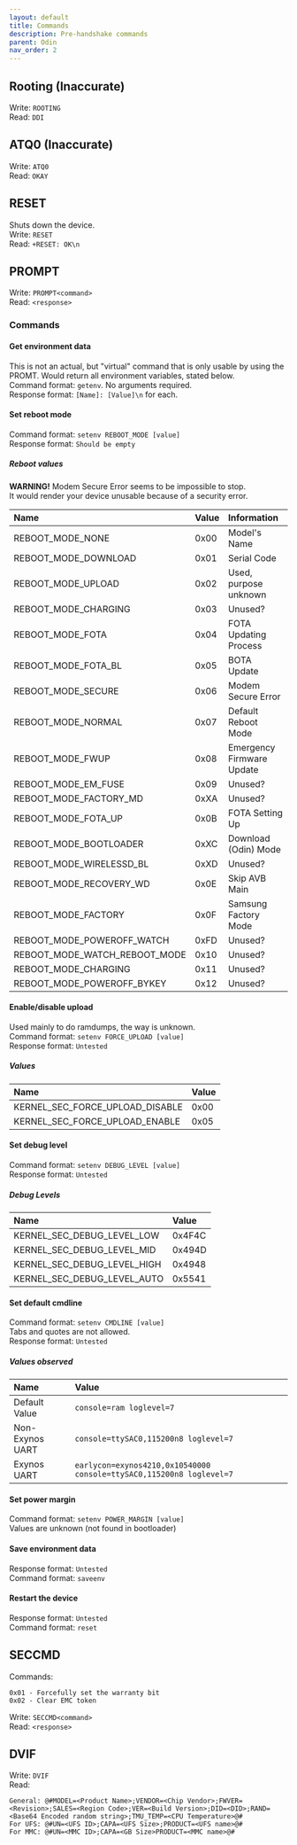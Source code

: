 ```yaml
---
layout: default
title: Commands
description: Pre-handshake commands
parent: Odin
nav_order: 2
---
```


## Rooting **(Inaccurate)**
Write: `ROOTING` \
Read: `DDI`

## ATQ0 **(Inaccurate)**
Write: `ATQ0` \
Read: `OKAY`

## RESET
Shuts down the device. \
Write: `RESET` \
Read: `+RESET: OK\n`

## PROMPT
Write: `PROMPT<command>` \
Read: `<response>`

### Commands
#### Get environment data
This is not an actual, but "virtual" command that is only usable by using the PROMT.
Would return all environment variables, stated below. \
Command format: `getenv`. No arguments required. \
Response format: `[Name]: [Value]\n` for each.
#### Set reboot mode
Command format: `setenv REBOOT_MODE [value]` \
Response format: `Should be empty`
##### Reboot values
**WARNING!** Modem Secure Error seems to be impossible to stop. \
It would render your device unusable because of a security error.

| Name                          | Value | Information               |
|:------------------------------|:------|:--------------------------|
| REBOOT_MODE_NONE              | 0x00  | Model's Name              |
| REBOOT_MODE_DOWNLOAD          | 0x01  | Serial Code               |
| REBOOT_MODE_UPLOAD            | 0x02  | Used, purpose unknown     |
| REBOOT_MODE_CHARGING          | 0x03  | Unused?                   |
| REBOOT_MODE_FOTA              | 0x04  | FOTA Updating Process     |
| REBOOT_MODE_FOTA_BL           | 0x05  | BOTA Update               |
| REBOOT_MODE_SECURE            | 0x06  | Modem Secure Error        |
| REBOOT_MODE_NORMAL            | 0x07  | Default Reboot Mode       |
| REBOOT_MODE_FWUP              | 0x08  | Emergency Firmware Update |
| REBOOT_MODE_EM_FUSE           | 0x09  | Unused?                   |
| REBOOT_MODE_FACTORY_MD        | 0xXA  | Unused?                   |
| REBOOT_MODE_FOTA_UP           | 0x0B  | FOTA Setting Up           |
| REBOOT_MODE_BOOTLOADER        | 0xXC  | Download (Odin) Mode      |
| REBOOT_MODE_WIRELESSD_BL      | 0xXD  | Unused?                   |
| REBOOT_MODE_RECOVERY_WD       | 0x0E  | Skip AVB Main             |
| REBOOT_MODE_FACTORY           | 0x0F  | Samsung Factory Mode      |
| REBOOT_MODE_POWEROFF_WATCH    | 0xFD  | Unused?                   |
| REBOOT_MODE_WATCH_REBOOT_MODE | 0x10  | Unused?                   |
| REBOOT_MODE_CHARGING          | 0x11  | Unused?                   |
| REBOOT_MODE_POWEROFF_BYKEY    | 0x12  | Unused?                   |

#### Enable/disable upload
Used mainly to do ramdumps, the way is unknown. \
Command format: `setenv FORCE_UPLOAD [value]` \
Response format: `Untested`

##### Values

| Name                            | Value |
|:--------------------------------|:------|
| KERNEL_SEC_FORCE_UPLOAD_DISABLE | 0x00  |
| KERNEL_SEC_FORCE_UPLOAD_ENABLE  | 0x05  |

#### Set debug level
Command format: `setenv DEBUG_LEVEL [value]` \
Response format: `Untested`

##### Debug Levels

| Name                        | Value  |
|:----------------------------|:-------|
| KERNEL_SEC_DEBUG_LEVEL_LOW  | 0x4F4C |
| KERNEL_SEC_DEBUG_LEVEL_MID  | 0x494D |
| KERNEL_SEC_DEBUG_LEVEL_HIGH | 0x4948 |
| KERNEL_SEC_DEBUG_LEVEL_AUTO | 0x5541 |

#### Set default cmdline
Command format: `setenv CMDLINE [value]` \
Tabs and quotes are not allowed. \
Response format: `Untested`

##### Values observed

| Name            | Value                                                                |
|:----------------|:---------------------------------------------------------------------|
| Default Value   | `console=ram loglevel=7`                                             |
| Non-Exynos UART | `console=ttySAC0,115200n8 loglevel=7`                                |
| Exynos UART     | `earlycon=exynos4210,0x10540000 console=ttySAC0,115200n8 loglevel=7` |

#### Set power margin
Command format: `setenv POWER_MARGIN [value]` \
Values are unknown (not found in bootloader)

#### Save environment data
Response format: `Untested` \
Command format: `saveenv`

#### Restart the device
Response format: `Untested` \
Command format: `reset`

## SECCMD
Commands:
```
0x01 - Forcefully set the warranty bit
0x02 - Clear EMC token
```
Write: `SECCMD<command>` \
Read: `<response>`

## DVIF
Write: `DVIF` \
Read: 
```
General: @#MODEL=<Product Name>;VENDOR=<Chip Vendor>;FWVER=<Revision>;SALES=<Region Code>;VER=<Build Version>;DID=<DID>;RAND=<Base64 Encoded random string>;TMU_TEMP=<CPU Temperature>@#
For UFS: @#UN=<UFS ID>;CAPA=<UFS Size>;PRODUCT=<UFS name>@#
For MMC: @#UN=<MMC ID>;CAPA=<GB Size>PRODUCT=<MMC name>@#
```
